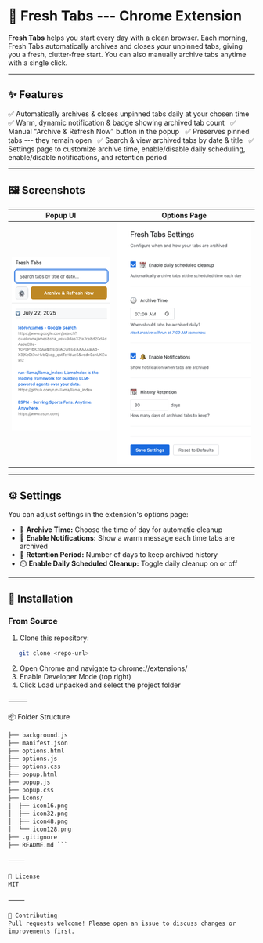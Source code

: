 # 🌅 Fresh Tabs --- Chrome Extension

**Fresh Tabs** helps you start every day with a clean browser. Each morning, Fresh Tabs automatically archives and closes your unpinned tabs, giving you a fresh, clutter‑free start. You can also manually archive tabs anytime with a single click.

---

## ✨ Features
✅ Automatically archives & closes unpinned tabs daily at your chosen time  
✅ Warm, dynamic notification & badge showing archived tab count  
✅ Manual "Archive & Refresh Now" button in the popup  
✅ Preserves pinned tabs --- they remain open  
✅ Search & view archived tabs by date & title  
✅ Settings page to customize archive time, enable/disable daily scheduling, enable/disable notifications, and retention period

---

## 🖼️ Screenshots
| Popup UI | Options Page |
|----------|--------------|
| ![Popup](docs/popup.png) | ![Options](docs/options.png) |

---

## ⚙️ Settings
You can adjust settings in the extension's options page:
- 📅 **Archive Time:** Choose the time of day for automatic cleanup
- 🔔 **Enable Notifications:** Show a warm message each time tabs are archived
- 🧹 **Retention Period:** Number of days to keep archived history
- ⏲️ **Enable Daily Scheduled Cleanup:** Toggle daily cleanup on or off

---

## 🚀 Installation
### From Source
1. Clone this repository:
```bash
   git clone <repo-url>
   ```
2.  Open Chrome and navigate to chrome://extensions/
3.  Enable Developer Mode (top right)
4.  Click Load unpacked and select the project folder

⸻

📦 Folder Structure
```fresh-tabs-extension/
├── background.js
├── manifest.json
├── options.html
├── options.js
├── options.css
├── popup.html
├── popup.js
├── popup.css
├── icons/
│  ├── icon16.png
│  ├── icon32.png
│  ├── icon48.png
│  └── icon128.png
├── .gitignore
├── README.md ```

⸻

📝 License
MIT

⸻

👏 Contributing
Pull requests welcome! Please open an issue to discuss changes or improvements first.